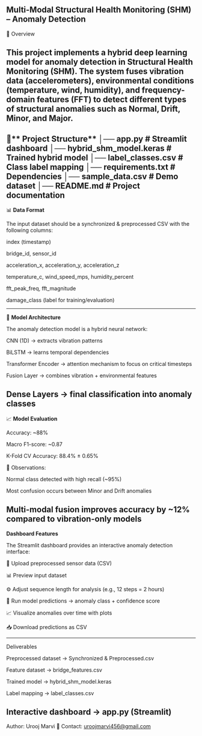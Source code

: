 ## **Multi-Modal Structural Health Monitoring (SHM) – Anomaly Detection**
📖 Overview

This project implements a hybrid deep learning model for anomaly detection in Structural Health Monitoring (SHM).
The system fuses vibration data (accelerometers), environmental conditions (temperature, wind, humidity), and frequency-domain features (FFT) to detect different types of structural anomalies such as Normal, Drift, Minor, and Major.
---
📂** Project Structure**
│── app.py                  # Streamlit dashboard
│── hybrid_shm_model.keras  # Trained hybrid model
│── label_classes.csv       # Class label mapping
│── requirements.txt        # Dependencies
│── sample_data.csv         # Demo dataset
│── README.md               # Project documentation
---
📊 **Data Format**

The input dataset should be a synchronized & preprocessed CSV with the following columns:

index (timestamp)

bridge_id, sensor_id

acceleration_x, acceleration_y, acceleration_z

temperature_c, wind_speed_mps, humidity_percent

fft_peak_freq, fft_magnitude

damage_class (label for training/evaluation)

---
🧠 **Model Architecture**

The anomaly detection model is a hybrid neural network:

CNN (1D) → extracts vibration patterns

BiLSTM → learns temporal dependencies

Transformer Encoder → attention mechanism to focus on critical timesteps

Fusion Layer → combines vibration + environmental features

Dense Layers → final classification into anomaly classes
---
📈 **Model Evaluation**

Accuracy: ~88%

Macro F1-score: ~0.87

K-Fold CV Accuracy: 88.4% ± 0.65%

📌 Observations:

Normal class detected with high recall (~95%)

Most confusion occurs between Minor and Drift anomalies

Multi-modal fusion improves accuracy by ~12% compared to vibration-only models
---
**Dashboard Features**

The Streamlit dashboard provides an interactive anomaly detection interface:

📂 Upload preprocessed sensor data (CSV)

📊 Preview input dataset

⚙️ Adjust sequence length for analysis (e.g., 12 steps = 2 hours)

🤖 Run model predictions → anomaly class + confidence score

📈 Visualize anomalies over time with plots

📥 Download predictions as CSV

---

Deliverables

Preprocessed dataset → Synchronized & Preprocessed.csv

Feature dataset → bridge_features.csv

Trained model → hybrid_shm_model.keras

Label mapping → label_classes.csv

Interactive dashboard → app.py (Streamlit)
---
Author: Urooj Marvi
📧 Contact: uroojmarvi456@gmail.com
